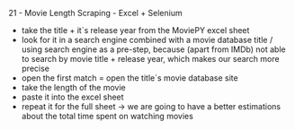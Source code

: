 21 - Movie Length Scraping - Excel + Selenium
- take the title + it`s release year from the MoviePY excel sheet
- look for it in a search engine combined with a movie database title / using search engine as a pre-step, because (apart from IMDb) not able to search by movie title + release year, which makes our search more precise
- open the first match = open the title`s movie database site
- take the length of the movie
- paste it into the excel sheet
- repeat it for the full sheet -> we are going to have a better estimations about the total time spent on watching movies 